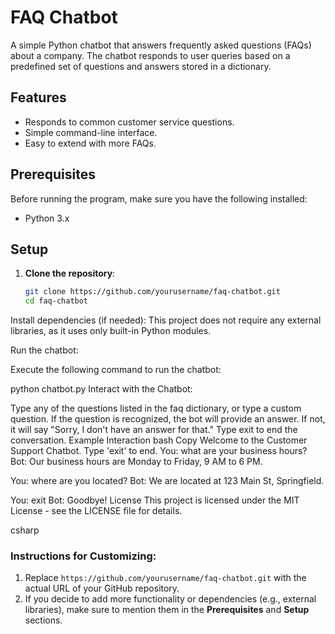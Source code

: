 
# FAQ Chatbot

A simple Python chatbot that answers frequently asked questions (FAQs) about a company. The chatbot responds to user queries based on a predefined set of questions and answers stored in a dictionary.

## Features

- Responds to common customer service questions.
- Simple command-line interface.
- Easy to extend with more FAQs.

## Prerequisites

Before running the program, make sure you have the following installed:

- Python 3.x

## Setup

1. **Clone the repository**:

   ```bash
   git clone https://github.com/yourusername/faq-chatbot.git
   cd faq-chatbot
Install dependencies (if needed): This project does not require any external libraries, as it uses only built-in Python modules.

Run the chatbot:

Execute the following command to run the chatbot:



python chatbot.py
Interact with the Chatbot:

Type any of the questions listed in the faq dictionary, or type a custom question.
If the question is recognized, the bot will provide an answer. If not, it will say "Sorry, I don't have an answer for that."
Type exit to end the conversation.
Example Interaction
bash
Copy
Welcome to the Customer Support Chatbot. Type 'exit' to end.
You: what are your business hours?
Bot: Our business hours are Monday to Friday, 9 AM to 6 PM.

You: where are you located?
Bot: We are located at 123 Main St, Springfield.

You: exit
Bot: Goodbye!
License
This project is licensed under the MIT License - see the LICENSE file for details.

csharp

### Instructions for Customizing:
1. Replace `https://github.com/yourusername/faq-chatbot.git` with the actual URL of your GitHub repository.
2. If you decide to add more functionality or dependencies (e.g., external libraries), make sure to mention them in the **Prerequisites** and **Setup** sections.




